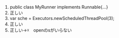 1. public class MyRunner implements Runnable{...}
2. 正しい
3. var sche = Executors.newScheduledThreadPool(3);
4. 正しい
5. 正しい→☓　openのsがいらない
